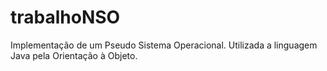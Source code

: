 trabalhoNSO
===========

Implementação de um Pseudo Sistema Operacional. Utilizada a linguagem Java pela Orientação à Objeto.
